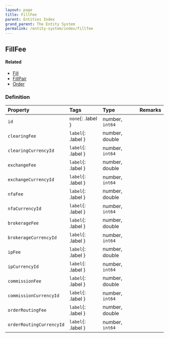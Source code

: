 ```yaml
---
layout: page
title: FillFee
parent: Entities Index
grand_parent: The Entity System
permalink: /entity-system/index/fillfee
---
```


## FillFee

#### Related
- [Fill]({{site.baseurl}}/entity-system/index/Fill)
- [FillPair]({{site.baseurl}}/entity-system/index/FillPair)
- [Order]({{site.baseurl}}/entity-system/index/Order)

### Definition

| Property | Tags | Type | Remarks
|:---------|:-----|:-----|:-------
| `id` | `none`{: .label } | number, `int64` | 
| `clearingFee` | `label`{: .label } | number, double | 
| `clearingCurrencyId` | `label`{: .label } | number, `int64` | 
| `exchangeFee` | `label`{: .label } | number, double | 
| `exchangeCurrencyId` | `label`{: .label } | number, `int64` | 
| `nfaFee` | `label`{: .label } | number, double | 
| `nfaCurrencyId` | `label`{: .label } | number, `int64` | 
| `brokerageFee` | `label`{: .label } | number, double | 
| `brokerageCurrencyId` | `label`{: .label } | number, `int64` | 
| `ipFee` | `label`{: .label } | number, double | 
| `ipCurrencyId` | `label`{: .label } | number, `int64` | 
| `commissionFee` | `label`{: .label } | number, double | 
| `commissionCurrencyId` | `label`{: .label } | number, `int64` | 
| `orderRoutingFee` | `label`{: .label } | number, double | 
| `orderRoutingCurrencyId` | `label`{: .label } | number, `int64` | 
